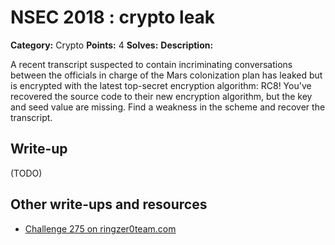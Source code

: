 # NSEC 2018 : crypto leak

**Category:** Crypto
**Points:** 4
**Solves:**
**Description:**

A recent transcript suspected to contain incriminating conversations between the officials in charge of the Mars colonization plan has leaked but is encrypted with the latest top-secret encryption algorithm: RC8! You've recovered the source code to their new encryption algorithm, but the key and seed value are missing. Find a weakness in the scheme and recover the transcript.

## Write-up

(TODO)

## Other write-ups and resources

- [Challenge 275 on ringzer0team.com](https://ringzer0team.com/challenges/275)